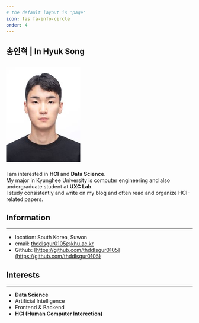 ```yaml
---
# the default layout is 'page'
icon: fas fa-info-circle
order: 4
---
```


## 송인혁 | In Hyuk Song

![송인혁](/assets/img/sample/inhyuk2.jpg)
---
I am interested in **HCI** and **Data Science**.   
My major in Kyunghee University is computer engineering and also undergraduate student at **UXC Lab**.   
I study consistently and write on my blog and often read and organize HCI-related papers.

## Information
---
* location: South Korea, Suwon
* email: thddlsgur0105@khu.ac.kr 
* Github: [https://github.com/thddlsgur0105](https://github.com/thddlsgur0105)

## Interests
---
* **Data Science**
* Artificial Intelligence
* Frontend & Backend
* **HCI (Human Computer Interection)**